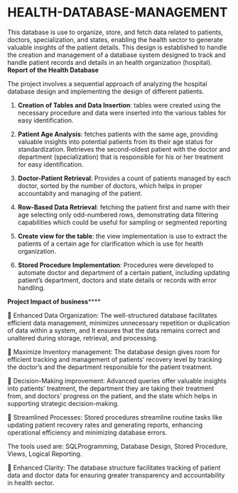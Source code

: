 # HEALTH-DATABASE-MANAGEMENT

  This database is use to organize, store, and fetch data related to patients, doctors, specialization, and states, enabling the health sector to generate valuable insights of the patient details. This design is established to handle the creation and management of a database system designed to track and handle patient records and details in an health organization (hospital).
**Report of the Health Database** 
  
  The project involves a sequential approach of analyzing the hospital database design and implementing the design of different patients.
  
1.	**Creation of Tables and Data Insertion**: tables were created using the necessary procedure and data were inserted into the various tables for easy identification.

2.	**Patient Age Analysis**:  fetches patients with the same age, providing valuable insights into potential patients from its their age status for standardization. Retrieves the second-oldest patient with the doctor and department (specialization) that is responsible for his or her treatment for easy identification.

3.	 **Doctor-Patient Retrieval**: Provides a count of patients managed by each doctor, sorted by the number of doctors, which helps in proper accountabity and managing of the patient.

5.	**Row-Based Data Retrieval**: fetching the patient first and name with their age selecting only odd-numbered rows, demonstrating data filtering capabilities which could be useful for sampling or segmented reporting

6.	**Create view for the table**: the view implementation is use to extract the patients of a certain age for clarification which is use for health organization.

7.	**Stored Procedure Implementation**: Procedures were developed to automate doctor and department of a certain patient, including updating patient’s department, doctors and state details or records with error handling.

**Project Impact of business******

  	Enhanced Data Organization: The well-structured database facilitates efficient data management, minimizes unnecessary repetition or duplication of data within a system, and It ensures that the data remains correct and unaltered during storage, retrieval, and processing.

  	Maximize Inventory management: The database design gives room for efficient tracking and management of patients’ recovery level by tracking the doctor’s and the department responsible for the patient treatment.
  
  	Decision-Making improvement: Advanced queries offer valuable insights into patients’ treatment, the department they are taking their treatment from, and doctors’ progress on the patient, and the state which helps in supporting strategic decision-making.
  
  	Streamlined Processes: Stored procedures streamline routine tasks like updating patient recovery rates and generating reports, enhancing operational efficiency and minimizing database errors.


  The tools used are:
    SQLProgramming, Database Design, Stored Procedure, Views, Logical Reporting.
  
  	Enhanced Clarity: The database structure facilitates tracking of patient data and doctor data for ensuring greater transparency and accountability in health sector.
